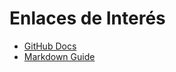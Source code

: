 # Enlaces de Interés
- [GitHub Docs](https://docs.github.com)
- [Markdown Guide](https://www.markdownguide.org)

